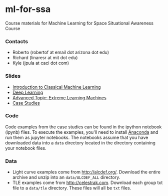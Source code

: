 # ml-for-ssa
Course materials for Machine Learning for Space Situational Awareness Course

### Contacts

* Roberto (robertof at email dot arizona dot edu)
* Richard (linaresr at mit dot edu)
* Kyle (jpula at caci dot com) 

### Slides

* [Introduction to Classical Machine Learning](https://drive.google.com/open?id=1lMMBvdT_0jVxyBAs-Qeq9jnhsvtGVDKo)
* [Deep Learning](https://drive.google.com/file/d/1NDaSx8Y7Yfvlu_Hahahch8oFY0ecW8Pt/view?usp=sharing)
* [Advanced Topic: Extreme Learning Machines](https://drive.google.com/open?id=1pGxRgQ0Y6x3lMFplMrRsQBEFfAbkGZn5)
* [Case Studies](https://github.com/PJ7668/ml-for-ssa/blob/master/ML4SSA.pdf)

### Code

Code examples from the case studies can be found in the ipython notebook (ipynb) files. To execute the examples, you'll need to install [Anaconda](https://www.anaconda.com/download/) and run them as jupyter notebooks. The notebooks assume that you have downloaded data into a `data` directory located in the directory containing your notebook files.

### Data

* Light curve examples come from http://alcdef.org/. Download the entire archive and unzip into an `data/ALCDEF_ALL` directory.
* TLE examples come from http://celestrak.com. Download each group txt file to a `data/tle` directory. These files will all be `txt` files.
